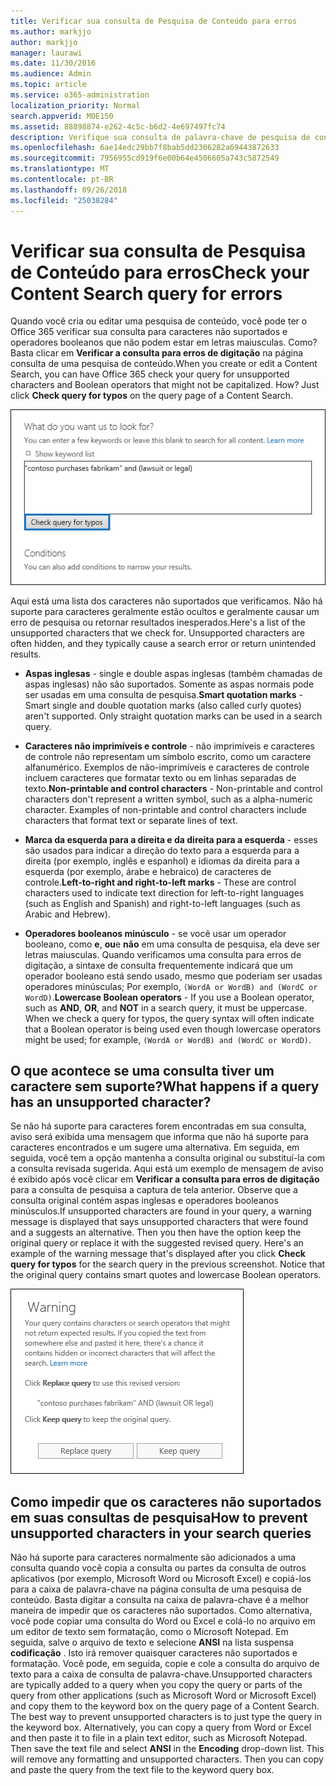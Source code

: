 ```yaml
---
title: Verificar sua consulta de Pesquisa de Conteúdo para erros
ms.author: markjjo
author: markjjo
manager: laurawi
ms.date: 11/30/2016
ms.audience: Admin
ms.topic: article
ms.service: o365-administration
localization_priority: Normal
search.appverid: MOE150
ms.assetid: 88898874-e262-4c5c-b6d2-4e697497fc74
description: Verifique sua consulta de palavra-chave de pesquisa de conteúdo para erros e erros de digitação, como os caracteres não suportados e minúsculos operadores booleanos, antes de executar a pesquisa. Se conseguimos encontrar um erro, vai sugerimos uma consulta revisada.
ms.openlocfilehash: 6ae14edc29bb7f8bab5dd2306282a69443872633
ms.sourcegitcommit: 7956955cd919f6e00b64e4506605a743c5872549
ms.translationtype: MT
ms.contentlocale: pt-BR
ms.lasthandoff: 09/26/2018
ms.locfileid: "25038284"
---
```

# <a name="check-your-content-search-query-for-errors"></a><span data-ttu-id="f86e7-104">Verificar sua consulta de Pesquisa de Conteúdo para erros</span><span class="sxs-lookup"><span data-stu-id="f86e7-104">Check your Content Search query for errors</span></span>

<span data-ttu-id="f86e7-p102">Quando você cria ou editar uma pesquisa de conteúdo, você pode ter o Office 365 verificar sua consulta para caracteres não suportados e operadores booleanos que não podem estar em letras maiusculas. Como? Basta clicar em **Verificar a consulta para erros de digitação** na página consulta de uma pesquisa de conteúdo.</span><span class="sxs-lookup"><span data-stu-id="f86e7-p102">When you create or edit a Content Search, you can have Office 365 check your query for unsupported characters and Boolean operators that might not be capitalized. How? Just click **Check query for typos** on the query page of a Content Search.</span></span> 
  
![Clique em "Verificação de consulta para erros de digitação" para verificar a consulta de pesquisa para caracteres não suportados](media/e5314306-cfb2-481d-9b5c-13ce658156e7.png)
  
<span data-ttu-id="f86e7-p103">Aqui está uma lista dos caracteres não suportados que verificamos. Não há suporte para caracteres geralmente estão ocultos e geralmente causar um erro de pesquisa ou retornar resultados inesperados.</span><span class="sxs-lookup"><span data-stu-id="f86e7-p103">Here's a list of the unsupported characters that we check for. Unsupported characters are often hidden, and they typically cause a search error or return unintended results.</span></span>
  
- <span data-ttu-id="f86e7-p104">**Aspas inglesas** - single e double aspas inglesas (também chamadas de aspas inglesas) não são suportados. Somente as aspas normais pode ser usadas em uma consulta de pesquisa.</span><span class="sxs-lookup"><span data-stu-id="f86e7-p104">**Smart quotation marks** - Smart single and double quotation marks (also called curly quotes) aren't supported. Only straight quotation marks can be used in a search query.</span></span> 
    
- <span data-ttu-id="f86e7-p105">**Caracteres não imprimíveis e controle** - não imprimíveis e caracteres de controle não representam um símbolo escrito, como um caractere alfanumérico. Exemplos de não-imprimíveis e caracteres de controle incluem caracteres que formatar texto ou em linhas separadas de texto.</span><span class="sxs-lookup"><span data-stu-id="f86e7-p105">**Non-printable and control characters** - Non-printable and control characters don't represent a written symbol, such as a alpha-numeric character. Examples of non-printable and control characters include characters that format text or separate lines of text.</span></span> 
    
- <span data-ttu-id="f86e7-115">**Marca da esquerda para a direita e da direita para a esquerda** - esses são usados para indicar a direção do texto para a esquerda para a direita (por exemplo, inglês e espanhol) e idiomas da direita para a esquerda (por exemplo, árabe e hebraico) de caracteres de controle.</span><span class="sxs-lookup"><span data-stu-id="f86e7-115">**Left-to-right and right-to-left marks** - These are control characters used to indicate text direction for left-to-right languages (such as English and Spanish) and right-to-left languages (such as Arabic and Hebrew).</span></span>
    
- <span data-ttu-id="f86e7-p106">**Operadores booleanos minúsculo** - se você usar um operador booleano, como **e**, **ou**e **não** em uma consulta de pesquisa, ela deve ser letras maiusculas. Quando verificamos uma consulta para erros de digitação, a sintaxe de consulta frequentemente indicará que um operador booleano está sendo usado, mesmo que poderiam ser usadas operadores minúsculas; Por exemplo, `(WordA or WordB) and (WordC or WordD)`.</span><span class="sxs-lookup"><span data-stu-id="f86e7-p106">**Lowercase Boolean operators** - If you use a Boolean operator, such as **AND**, **OR**, and **NOT** in a search query, it must be uppercase. When we check a query for typos, the query syntax will often indicate that a Boolean operator is being used even though lowercase operators might be used; for example,  `(WordA or WordB) and (WordC or WordD)`.</span></span>
    
## <a name="what-happens-if-a-query-has-an-unsupported-character"></a><span data-ttu-id="f86e7-118">O que acontece se uma consulta tiver um caractere sem suporte?</span><span class="sxs-lookup"><span data-stu-id="f86e7-118">What happens if a query has an unsupported character?</span></span>

<span data-ttu-id="f86e7-p107">Se não há suporte para caracteres forem encontradas em sua consulta, aviso será exibida uma mensagem que informa que não há suporte para caracteres encontrados e um sugere uma alternativa. Em seguida, em seguida, você tem a opção mantenha a consulta original ou substituí-la com a consulta revisada sugerida. Aqui está um exemplo de mensagem de aviso é exibido após você clicar em **Verificar a consulta para erros de digitação** para a consulta de pesquisa a captura de tela anterior. Observe que a consulta original contém aspas inglesas e operadores booleanos minúsculos.</span><span class="sxs-lookup"><span data-stu-id="f86e7-p107">If unsupported characters are found in your query, a warning message is displayed that says unsupported characters that were found and a suggests an alternative. Then you then have the option keep the original query or replace it with the suggested revised query. Here's an example of the warning message that's displayed after you click **Check query for typos** for the search query in the previous screenshot. Notice that the original query contains smart quotes and lowercase Boolean operators.</span></span> 
  
![Uma mensagem de aviso é exibida com uma revisão sugerida para a sua consulta](media/23214b30-8e52-412c-bd80-63fb1b3ed52d.png)
  
## <a name="how-to-prevent-unsupported-characters-in-your-search-queries"></a><span data-ttu-id="f86e7-124">Como impedir que os caracteres não suportados em suas consultas de pesquisa</span><span class="sxs-lookup"><span data-stu-id="f86e7-124">How to prevent unsupported characters in your search queries</span></span>

<span data-ttu-id="f86e7-p108">Não há suporte para caracteres normalmente são adicionados a uma consulta quando você copia a consulta ou partes da consulta de outros aplicativos (por exemplo, Microsoft Word ou Microsoft Excel) e copiá-los para a caixa de palavra-chave na página consulta de uma pesquisa de conteúdo. Basta digitar a consulta na caixa de palavra-chave é a melhor maneira de impedir que os caracteres não suportados. Como alternativa, você pode copiar uma consulta do Word ou Excel e colá-lo no arquivo em um editor de texto sem formatação, como o Microsoft Notepad. Em seguida, salve o arquivo de texto e selecione **ANSI** na lista suspensa **codificação** . Isto irá remover quaisquer caracteres não suportados e formatação. Você pode, em seguida, copie e cole a consulta do arquivo de texto para a caixa de consulta de palavra-chave.</span><span class="sxs-lookup"><span data-stu-id="f86e7-p108">Unsupported characters are typically added to a query when you copy the query or parts of the query from other applications (such as Microsoft Word or Microsoft Excel) and copy them to the keyword box on the query page of a Content Search. The best way to prevent unsupported characters is to just type the query in the keyword box. Alternatively, you can copy a query from Word or Excel and then paste it to file in a plain text editor, such as Microsoft Notepad. Then save the text file and select **ANSI** in the **Encoding** drop-down list. This will remove any formatting and unsupported characters. Then you can copy and paste the query from the text file to the keyword query box.</span></span> 
